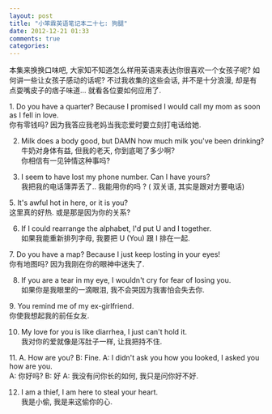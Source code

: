 ```yaml
---
layout: post
title: "小笨霖英语笔记本二十七: 狗腿"
date: 2012-12-21 01:33
comments: true
categories: 
---
```



本集来换换口味吧, 大家知不知道怎么样用英语来表达你很喜欢一个女孩子呢? 如
何讲一些让女孩子感动的话呢? 不过我收集的这些会话, 并不是十分浪漫, 却是有
点耍嘴皮子的痞子味道...    就看各位要如何应用了.

<p>1. Do you have a quarter? Because I promised I would call my mom as soon 
as I fell in love.<br>
你有零钱吗? 因为我答应我老妈当我恋爱时要立刻打电话给她.</p>
 
2. Milk does a body good, but DAMN how much milk you've been drinking?<br>
牛奶对身体有益, 但我的老天, 你到底喝了多少啊?<br>
你相信有一见钟情这种事吗?</p>
 
4. I seem to have lost my phone number.  Can I have yours?<br>
我把我的电话簿弄丢了.. 我能用你的吗 ? ( 双关语, 其实是跟对方要电话)
 
<p>5. It's awful hot in here, or it is you?<br>
这里真的好热.   或是那是因为你的关系? </p>
 
6. If I could rearrange the alphabet, I'd put U and I together.<br>
如果我能重新排列字母, 我要把 U (You) 跟 I 排在一起.   
 
<p>7. Do you have a map? Because I just keep losting in your eyes!<br>
你有地图吗? 因为我刚在你的眼神中迷失了. </p>
 
8. If you are a tear in my eye, I wouldn't cry for fear of losing you.<br>
如果你是我眼里的一滴眼泪, 我不会哭因为我害怕会失去你. 
 
<p>9. You remind me of my ex-girlfriend.<br>
你使我想起我的前任女友. </p>  
 
10. My love for you is like diarrhea, I just can't hold it.<br>
我对你的爱就像是泻肚子一样, 让我把持不住. 
 
<p>11. A. How are you?   B: Fine.  A: I didn't ask you how you looked, I asked 
you how are you.<br>
A: 你好吗?  B: 好  A: 我没有问你长的如何, 我只是问你好不好.</p>
 
12. I am a thief, I am here to steal your heart.<br>
我是小偷, 我是来这偷你的心.
 


 

 

